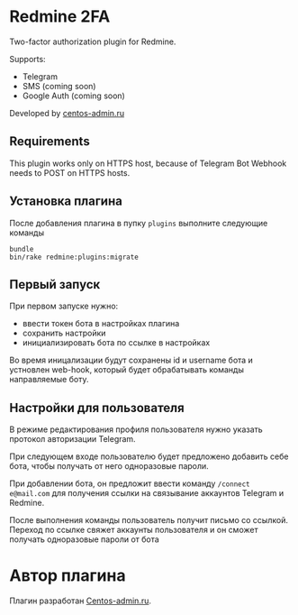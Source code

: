 # Redmine 2FA

Two-factor authorization plugin for Redmine.

Supports:
* Telegram
* SMS (coming soon)
* Google Auth (coming soon)

Developed by [centos-admin.ru](https://centos-admin.ru/)

## Requirements

This plugin works only on HTTPS host, because of Telegram Bot Webhook needs to POST on HTTPS hosts.

## Установка плагина

После добавления плагина в пупку `plugins` выполните следующие команды
```
bundle
bin/rake redmine:plugins:migrate
```

## Первый запуск

При первом запуске нужно: 
* ввести токен бота в настройках плагина
* сохранить настройки
* инициализировать бота по ссылке в настройках

Во время иницализации будут сохранены id и username бота и устновлен web-hook, который будет обрабатывать команды направляемые боту.

## Настройки для пользователя

В режиме редактирования профиля пользователя нужно указать протокол авторизации Telegram.

При следующем входе пользователю будет предложено добавить себе бота, чтобы получать от него одноразовые пароли.

При добавлении бота, он предложит ввести команду `/connect e@mail.com` для получения ссылки на связывание аккаунтов Telegram и Redmine.

После выполнения команды пользователь получит письмо со ссылкой.
Переход по ссылке свяжет аккаунты пользователя и он сможет получать одноразовые пароли от бота

# Автор плагина

Плагин разработан [Centos-admin.ru](http://centos-admin.ru/).

